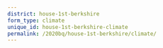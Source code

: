 ```yaml
---
district: house-1st-berkshire
form_type: climate
unique_id: house-1st-berkshire-climate
permalink: /2020bq/house-1st-berkshire/climate/
---
```

